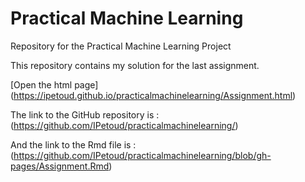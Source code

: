 # Practical Machine Learning
Repository for the Practical Machine Learning Project

This repository contains my solution for the last assignment.

[Open the html page]
(https://ipetoud.github.io/practicalmachinelearning/Assignment.html)

The link to the GitHub repository is :
(https://github.com/IPetoud/practicalmachinelearning/)

And the link to the Rmd file is :
(https://github.com/IPetoud/practicalmachinelearning/blob/gh-pages/Assignment.Rmd)